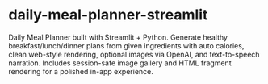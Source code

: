 # daily-meal-planner-streamlit
Daily Meal Planner built with Streamlit + Python. Generate healthy breakfast/lunch/dinner plans from given ingredients with auto calories, clean web-style rendering, optional images via OpenAI, and text-to-speech narration. Includes session-safe image gallery and HTML fragment rendering for a polished in-app experience.
